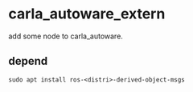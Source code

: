 # carla_autoware_extern
add some node to carla_autoware.

## depend
```
sudo apt install ros-<distri>-derived-object-msgs
```